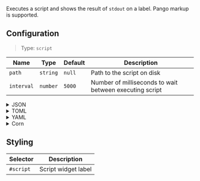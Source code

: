 Executes a script and shows the result of `stdout` on a label.
Pango markup is supported.

## Configuration

> Type: `script`

| Name      | Type     | Default | Description                                             |
|-----------|----------|---------|---------------------------------------------------------|
| `path`    | `string` | `null`  | Path to the script on disk                              |
| `interval` | `number` | `5000`   | Number of milliseconds to wait between executing script |

<details>
<summary>JSON</summary>

```json
{
  "end": [
    {
      "type": "script",
      "path": "/home/jake/.local/bin/phone-battery",
      "interval": 5000
    }
  ]
}

```

</details>

<details>
<summary>TOML</summary>

```toml
[[end]]
type = "script"
path = "/home/jake/.local/bin/phone-battery"
interval = 5000
```

</details>

<details>
<summary>YAML</summary>

```yaml
end:
  - type: "script"
    path: "/home/jake/.local/bin/phone-battery"
    interval : 5000
```

</details>

<details>
<summary>Corn</summary>

```corn
{
  end = [
    {
      type = "script"
      path = "/home/jake/.local/bin/phone-battery"
      interval = 5000
    }
  ]
}
```

</details>

## Styling

| Selector      | Description         |
|---------------|---------------------|
| `#script`     | Script widget label |